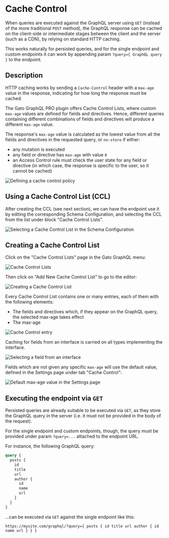 # Cache Control

When queries are executed against the GraphQL server using `GET` (instead of the more traditional `POST` method), the GraphQL response can be cached on the client-side or intermediate stages between the client and the server (such as a CDN), by relying on standard HTTP caching.

This works naturally for persisted queries, and for the single endpoint and custom endpoints it can work by appending param `?query={ GraphQL query }` to the endpoint.

## Description

HTTP caching works by sending a `Cache-Control` header with a `max-age` value in the response, indicating for how long the response must be cached.

The Gato GraphQL PRO plugin offers Cache Control Lists, where custom `max-age` values are defined for fields and directives. Hence, different queries containing different combinations of fields and directives will produce a different `max-age` value.

The response's `max-age` value is calculated as the lowest value from all the fields and directives in the requested query, or `no-store` if either:

- any mutation is executed
- any field or directive has `max-age` with value `0`
- an Access Control rule must check the user state for any field or directive (in which case, the response is specific to the user, so it cannot be cached)

![Defining a cache control policy](../../images/cache-control.gif "Defining a cache control policy")

## Using a Cache Control List (CCL)

After creating the CCL (see next section), we can have the endpoint use it by editing the corresponding Schema Configuration, and selecting the CCL from the list under block "Cache Control Lists".

![Selecting a Cache Control List in the Schema Configuration](../../images/schema-config-cache-control-lists.png "Selecting a Cache Control List in the Schema Configuration")

## Creating a Cache Control List

Click on the "Cache Control Lists" page in the Gato GraphQL menu:

![Cache Control Lists](../../images/cache-control-lists.png "Cache Control Lists")

Then click on "Add New Cache Control List" to go to the editor:

![Creating a Cache Control List](../../images/cache-control-list.png "Creating a Cache Control List")

Every Cache Control List contains one or many entries, each of them with the following elements:

- The fields and directives which, if they appear on the GraphQL query, the selected max-age takes effect
- The max-age

![Cache Control entry](../../images/cache-control-entry.png "Cache Control entry")

Caching for fields from an interface is carried on all types implementing the interface.

![Selecting a field from an interface](../../images/selecting-field-from-interface.png "Selecting a field from an interface")

Fields which are not given any specific `max-age` will use the default value, defined in the Settings page under tab "Cache Control":

![Default max-age value in the Settings page](../../images/settings-cache-control.png "Default max-age value in the Settings page")

## Executing the endpoint via `GET`

Persisted queries are already suitable to be executed via `GET`, as they store the GraphQL query in the server (i.e. it must not be provided in the body of the request).

For the single endpoint and custom endpoints, though, the query must be provided under param `?query=...` attached to the endpoint URL.

For instance, the following GraphQL query:

```graphql
query {
  posts {
    id
    title
    url
    author {
      id
      name
      url
    }
  }
}
```

...can be executed via `GET` against the single endpoint like this:

`https://mysite.com/graphql/?query={ posts { id title url author { id name url } } }`

<!-- ## Resources

Video showing how the response's `Cache-Control` header contains different `max-age` values depending on the Cache Control configuration for the fields in the query: <a href="https://vimeo.com/413503188" target="_blank">vimeo.com/413503188</a>. -->
